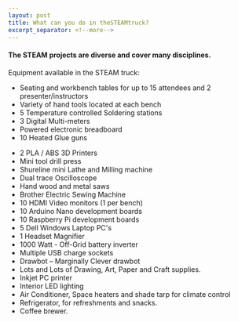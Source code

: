 ```yaml
---
layout: post
title: What can you do in theSTEAMtruck?
excerpt_separator: <!--more-->
---
```


#### The STEAM projects are diverse and cover many disciplines.

Equipment available in the STEAM truck:
* Seating and workbench tables for up to 15 attendees and 2 presenter/instructors
* Variety of hand tools located at each bench
* 5 Temperature controlled  Soldering stations
* 3 Digital Multi-meters
* Powered electronic breadboard
* 10 Heated Glue guns
<!--more-->
* 2 PLA / ABS 3D Printers
* Mini tool drill press
* Shureline mini Lathe and Milling machine
* Dual trace Oscilloscope
* Hand wood and metal saws
* Brother Electric Sewing Machine
* 10 HDMI Video monitors (1 per bench)
* 10 Arduino Nano development boards
* 10 Raspberry Pi development boards
* 5 Dell Windows Laptop PC's
* 1 Headset Magnifier
* 1000 Watt - Off-Grid battery inverter 
* Multiple USB charge sockets
* Drawbot – Marginally Clever drawbot
* Lots and Lots of Drawing, Art, Paper and Craft supplies.
* Inkjet PC printer
* Interior LED lighting
* Air Conditioner, Space heaters and shade tarp for climate control 
* Refrigerator, for refreshments and snacks.
* Coffee brewer.
